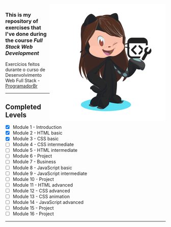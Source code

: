 <img src="images/octocat-dweb-365x365px.png" align="right">

### This is my repository of exercises that I've done during the course ***Full Stack Web Development*** 
 Exercícios feitos durante o curso de Desenvolvimento Web Full Stack - [ProgramadorBr](https://programadorbr.com/)
 ***
## Completed Levels
- [x] Module 1 - Introduction
- [x] Module 2 - HTML basic
- [x] Module 3 - CSS basic
- [ ] Module 4 - CSS intermediate
- [ ] Module 5 - HTML intermediate
- [ ] Module 6 - Project
- [ ] Module 7 - Business
- [ ] Module 8 - JavaScript basic
- [ ] Module 9 - JavaScript intermediate
- [ ] Module 10 - Project
- [ ] Module 11 - HTML advanced
- [ ] Module 12 - CSS advanced
- [ ] Module 13 - CSS animation
- [ ] Module 14 - JavaScript advanced
- [ ] Module 15 - Project
- [ ] Module 16 - Project
***
